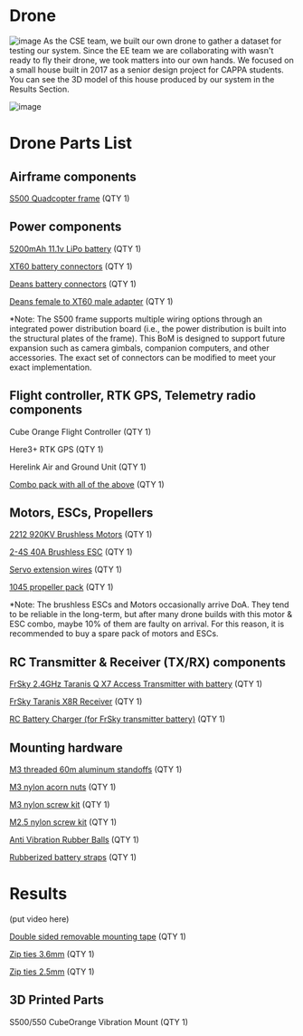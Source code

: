 # Drone
![image](https://github.com/disaster-drone/Drone/assets/94029910/55b1c87b-6ab0-41de-9c28-9540dd391ad1)
As the CSE team, we built our own drone to gather a dataset for testing our system. Since the EE team we are collaborating with wasn't ready to fly their drone, we took matters into our own hands. We focused on a small house built in 2017 as a senior design project for CAPPA students. You can see the 3D model of this house produced by our system in the Results Section.


![image](https://github.com/disaster-drone/Drone/assets/94029910/941d6a2d-9fb3-48da-9390-88655f7d91a4)


# Drone Parts List
## Airframe components
[S500 Quadcopter frame](https://www.amazon.com/dp/B01N0AX1MZ?_encoding=UTF8&psc=1&ref_=cm_sw_r_cp_ud_dp_3EBSD9N5RH0X0F3YQ54M) (QTY 1)

## Power components
[5200mAh 11.1v LiPo battery](https://a.co/d/6rPRNIA) (QTY 1)

[XT60 battery connectors](https://a.co/d/amNlAyu) (QTY 1)

[Deans battery connectors](https://www.amazon.com/dp/B07PY5HRB5?_encoding=UTF8&psc=1&ref_=cm_sw_r_cp_ud_dp_42JSB0MYEBG7VT80R2FB) (QTY 1)

[Deans female to XT60 male adapter](https://a.co/d/5JDpXND) (QTY 1)

*Note: The S500 frame supports multiple wiring options through an integrated power distribution board (i.e., the power distribution is built into the structural plates of the frame). This BoM is designed to support future expansion such as camera gimbals, companion computers, and other accessories. The exact set of connectors can be modified to meet your exact implementation.


## Flight controller, RTK GPS, Telemetry radio components

Cube Orange Flight Controller (QTY 1)

Here3+ RTK GPS (QTY 1)

Herelink Air and Ground Unit (QTY 1)

[Combo pack with all of the above](https://irlock.com/collections/combos/products/cube-orange-w-here3-rfd900x-us-telemetry-set) (QTY 1)

## Motors, ESCs, Propellers
[2212 920KV Brushless Motors](https://www.amazon.com/dp/B075DD16LK?_encoding=UTF8&psc=1&ref_=cm_sw_r_cp_ud_dp_5F3DHQV6FFX43MVR2MWD) (QTY 1)

[2-4S 40A Brushless ESC](https://www.amazon.com/dp/B09G5S9YYG?_encoding=UTF8&psc=1&ref_=cm_sw_r_cp_ud_dp_60P1MTQ4X0JFFXFEZADM) (QTY 1)

[Servo extension wires](https://www.amazon.com/dp/B01N77RTP7?_encoding=UTF8&psc=1&ref_=cm_sw_r_cp_ud_dp_YJKR8H5K1PNJS36T21A5) (QTY 1)

[1045 propeller pack](https://www.amazon.com/dp/B0823NNTKD?psc=1&ref=ppx_yo2ov_dt_b_product_details) (QTY 1)

*Note: The brushless ESCs and Motors occasionally arrive DoA. They tend to be reliable in the long-term, but after many drone builds with this motor & ESC combo, maybe 10% of them are faulty on arrival. For this reason, it is recommended to buy a spare pack of motors and ESCs.


## RC Transmitter & Receiver (TX/RX) components

[FrSky 2.4GHz Taranis Q X7 Access Transmitter with battery](https://a.co/d/36T3zcM) (QTY 1)

[FrSky Taranis X8R Receiver](https://a.co/d/5CYxAME) (QTY 1)

[RC Battery Charger (for FrSky transmitter battery)](https://a.co/d/1Exlshi) (QTY 1)

## Mounting hardware
[M3 threaded 60m aluminum standoffs](https://www.amazon.com/dp/B07MSCPVYH?_encoding=UTF8&psc=1&ref_=cm_sw_r_cp_ud_dp_8RPPTX204W4CNYV37YKD) (QTY 1)

[M3 nylon acorn nuts](https://www.amazon.com/dp/B07DQNCYYR?_encoding=UTF8&psc=1&ref_=cm_sw_r_cp_ud_dp_P69ERDQRRXZTRMGCP8F0) (QTY 1)

[M3 nylon screw kit](https://a.co/d/0iIYyOF) (QTY 1)

[M2.5 nylon screw kit](https://a.co/d/ee16qA0) (QTY 1)

[Anti Vibration Rubber Balls](https://www.amazon.com/dp/B073LPTHCL?_encoding=UTF8&psc=1&ref_=cm_sw_r_cp_ud_dp_WQJ314N7MB5YKV9JEKTD) (QTY 1)

[Rubberized battery straps](https://a.co/d/70QMaeb) (QTY 1)

# Results
(put video here)

[Double sided removable mounting tape](https://a.co/d/fiZDj8U) (QTY 1)

[Zip ties 3.6mm](https://a.co/d/eXtMxMU) (QTY 1)

[Zip ties 2.5mm](https://a.co/d/6hFeIbc) (QTY 1)

## 3D Printed Parts
S500/550 CubeOrange Vibration Mount (QTY 1)

